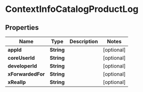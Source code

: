# ContextInfoCatalogProductLog

## Properties
Name | Type | Description | Notes
------------ | ------------- | ------------- | -------------
**appId** | **String** |  |  [optional]
**coreUserId** | **String** |  |  [optional]
**developerId** | **String** |  |  [optional]
**xForwardedFor** | **String** |  |  [optional]
**xRealIp** | **String** |  |  [optional]
